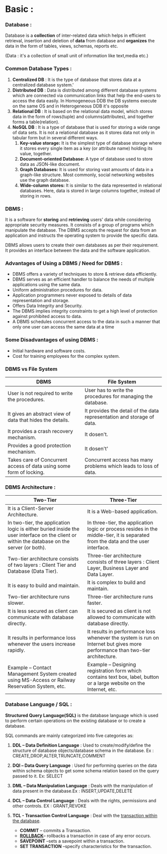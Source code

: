 # Basic :

### Database :

Database is a **collection** of inter-related data which helps in efficient retrieval, insertion and deletion of **data** from database and **organizes** the data in the form of tables, views, schemas, reports etc.

(Data : it's a collection of small unit of information like text,media etc.)

### Common Database Types :

1. **Centralized DB** : It is the type of database that stores data at a centralized database system.'
2. **Distributed DB** : Data is distributed among different database systems which are connected via communication links that help the end-users to access the data easily.
   In Homogeneous DDB the DB systems execute on the same OS and in Heterogeneous DDB it's opposite
3. **Relational DB** : It is based on the relational data model, which stores data in the form of rows(tuple) and columns(attributes), and together forms a table(relation).
4. **NoSQL DB** : It is a type of database that is used for storing a wide range of data sets. It is not a relational database as it stores data not only in tabular form but in several different ways.
   1. **Key-value storage:** It is the simplest type of database storage where it stores every single item as a key (or attribute name) holding its value, together.
   2. **Document-oriented Database:** A type of database used to store data as JSON-like document.
   3. **Graph Databases:** It is used for storing vast amounts of data in a graph-like structure. Most commonly, social networking websites use the graph database.
   4. **Wide-column stores:** It is similar to the data represented in relational databases. Here, data is stored in large columns together, instead of storing in rows.

### DBMS :

It is a software for **storing** and **retrieving** users' data while considering appropriate security measures. It consists of a group of programs which manipulate the database. The DBMS accepts the request for data from an application and instructs the operating system to provide the specific data. 

DBMS allows users to create their own databases as per their requirement. It provides an interface between the data and the software application.

### Advantages of Using a DBMS / Need for DBMS :

* DBMS offers a variety of techniques to store & retrieve data efficiently.
* DBMS serves as an efficient handler to balance the needs of multiple applications using the same data.
* Uniform administration procedures for data.
* Application programmers never exposed to details of data representation and storage.
* Offers Data Integrity and Security.
* The DBMS implies integrity constraints to get a high level of protection against prohibited access to data.
* A DBMS schedules concurrent access to the data in such a manner that only one user can access the same data at a time

### Some Disadvantages of using DBMS :

* Initial hardware and software costs.
* Cost for training employees for the complex system.

### DBMS vs File System

| DBMS                                                                | File System                                                            |
| ------------------------------------------------------------------- | ---------------------------------------------------------------------- |
| User is not required to write the procedures.                       | User has to write the procedures for managing the database.            |
| It gives an abstract view of data that hides the details.           | It provides the detail of the data representation and storage of data. |
| It provides a crash recovery mechanism.                             | It dosen't.                                                            |
| Provides a good protection mechanism.                               | It dosen't'                                                            |
| Takes care of Concurrent access of data using some form of locking. | Concurrent access has many problems which leads to loss of<br />data.  |



### DBMS Architecture :

| Two-Tier                                                                                                                                    | Three-Tier                                                                                                                        |
| ------------------------------------------------------------------------------------------------------------------------------------------- | --------------------------------------------------------------------------------------------------------------------------------- |
| It is a Client-Server Architecture.                                                                                                         | It is a Web-based application.                                                                                                    |
| In two-tier, the application logic is either buried inside the user interface on the client or within the database on the server (or both). | In three-tier, the application logic or process resides in the middle-tier, it is separated from the data and the user interface. |
| Two-tier architecture consists of two layers : Client Tier and Database (Data Tier).                                                        | Three-tier architecture consists of three layers : Client Layer, Business Layer and Data Layer.                                   |
| It is easy to build and maintain.                                                                                                           | It is complex to build and maintain.                                                                                              |
| Two-tier architecture runs slower.                                                                                                          | Three-tier architecture runs faster.                                                                                              |
| It is less secured as client can communicate with database directly.                                                                        | It is secured as client is not allowed to communicate with database directly.                                                     |
| It results in performance loss whenever the users increase rapidly.                                                                         | It results in performance loss whenever the system is run on Internet but gives more performance than two-tier architecture.      |
| Example – Contact Management System created using MS-Access or Railway Reservation System, etc.                                            | Example – Designing registration form which contains text box, label, button or a large website on the Internet, etc.            |


### Database Language / SQL :

**Structured Query Language(SQL)** is the database language which is used to perform certain operations on the existing database or to create a database.

SQL commands are mainly categorized into five categories as:

1. **DDL – Data Definition Language** : Used to create/modify/define the structure of database objects/database schema in the database. Ex : CREATE,DROP,ALTER,TRUNCATE,COMMENT
2. **DQl – Data Query Language** : Used for performing queries on the data within schema objects to get some schema relation based on the query passed to it. Ex: SELECT
3. **DML – Data Manipulation Language** : Deals with the manipulation of data present in the database.Ex : INSERT,UPDATE,DELETE
4. **DCL – Data Control Language** : Deals with the rights, permissions and other controls. EX : GRANT,REVOKE
5. **TCL - Transaction Control Language** : Deal with the [transaction within the database](https://www.geeksforgeeks.org/sql-transactions/).

   * **COMMIT** – commits a Transaction.
   * [**ROLLBACK**](https://www.geeksforgeeks.org/sql-transactions/)– rollbacks a transaction in case of any error occurs.
   * **SAVEPOINT** –sets a savepoint within a transaction.
   * **SET TRANSACTION** –specify characteristics for the transaction.
